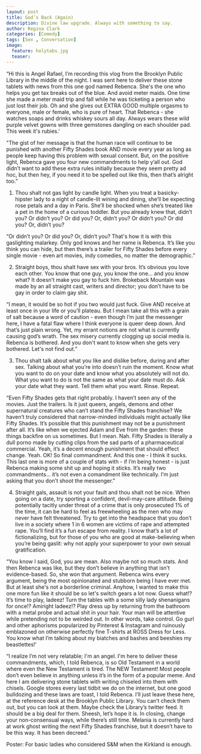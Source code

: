 ```yaml
---
layout: post
title: God’s Back (Again)
description: Divine law upgrade. Always with something to say.
author: Regina Clark
categories: [Comedy]
tags: [Sex , Conversation]
image:
  feature: holytabs.jpg
  teaser:
--- 
```



“Hi this is Angel Rafael, I’m recording this vlog from the Brooklyn Public Library in the middle of the night. I was sent here to deliver these stone tablets with news from this one god named Rebenca. She's the one who helps you get tax breaks out of the blue. And avoid meter maids. One time she made a meter maid trip and fall while he was ticketing a person who just lost their job. Oh and she gives out EXTRA GOOD multiple orgasms to everyone, male or female, who is pure of heart. That Rebenca - she watches soaps and drinks whiskey sours all day. Always wears these wild purple velvet gowns with three gemstones dangling on each shoulder pad. This week it's rubies.'

"The gist of her message is that the human race will continue to be punished with another Fifty Shades book AND movie every year as long as people keep having this problem with sexual consent. But, on the positive light, Rebenca gave you four new commandments to help y’all out. God didn’t want to add these extra rules initially because they seem pretty ad hoc, but then hey, if you need it to be spelled out like this, then that’s alright too.”

1. Thou shalt not gas light by candle light.
When you treat a basicky-hipster lady to a night of candle-lit wining and dining, she’ll be expecting rose petals and a day in Paris. She’ll be shocked when she’s treated like a pet in the home of a curious toddler. But you already knew that, didn’t you? Or didn’t you? Or did you? Or, didn’t you? Or didn’t you? Or did you? Or, didn’t you? 

“Or didn’t you? Or did you? Or, didn’t you? That's how it is with this gaslighting malarkey. Only god knows and her name is Rebenca. It’s like you think you can hide, but then there’s a trailer for Fifty Shades before every single movie - even art movies, indy comedies, no matter the demographic.”

2. Straight boys, thou shalt have sex with your bros.
It’s obvious you love each other. You know that one guy, you know the one… and you know what? It doesn’t make you gay to fuck him. Brokeback Mountain was made by an all straight cast, writers and director; you don’t have to be gay in order to claim gay shit.

“I mean, it would be so hot if you two would just fuck. Give AND receive at least once in your life or you’ll plateau. But I mean take all this with a grain of salt because a word of caution - even though I’m just the messenger here, I have a fatal flaw where I think everyone is queer deep down. And that’s just plain wrong. Yet, my errant notions are not what is currently causing god’s wrath. The sex misery currently clogging up social media is. Rebenca is bothered. And you don't want to know when she gets very bothered. Let's not find out.”

3. Thou shalt talk about what you like and dislike before, during and after sex. 
Talking about what you’re into doesn’t ruin the moment. Know what you want to do on your date and know what you absolutely will not do. What you want to do is not the same as what your date must do. Ask your date what they want. Tell them what you want. Rinse. Repeat.

“Even Fifty Shades gets that right probably. I haven’t seen any of the movies. Just the trailers. Is it just queers, angels, demons and other supernatural creatures who can’t stand the Fifty Shades franchise? We haven’t truly considered that narrow-minded individuals might actually like Fifty Shades. It’s possible that this punishment may not be a punishment after all. It’s like when we ejected Adam and Eve from the garden: these things backfire on us sometimes. But I mean. Nah. Fifty Shades is literally a dull porno made by cutting clips from the sad parts of a pharmaceutical commercial. Yeah, it’s a decent enough punishment that should effect change. Yeah. OK! So final commandment. And this one - I think it sucks. This last one is more of a couple of stats with - if I’m being honest - is just Rebenca making some shit up and hoping it sticks. It’s really two commandments… it’s not even a comandment like technically. I’m just asking that you don’t shoot the messenger.”

4. Straight gals, assault is not your fault and thou shalt not be nice.
When going on a date, try sporting a confident, devil-may-care attitude. Being potentially tacitly under threat of a crime that is only prosecuted 1% of the time, it can be hard to feel as freewheeling as the men who may never have felt threatened. Try to get into the headspace that you don’t live in a society where 1 in 6 women are victims of rape and attempted rape. You’ll find it’s a fun escape from reality. I know that’s a lot of fictionalizing, but for those of you who are good at make-believing when you’re being gaslit: why not apply your superpower to your own sexual gratification.

“You know I said, God, you are mean. Also maybe not so much stats. And then Rebenca was like, but they don’t believe in anything that isn’t evidence-based. So, she won that argument. Rebenca wins every argument, being the most opinionated and stubborn being I have ever met. But at least she's not a borderline criminal. Anyhow, I wanted to make this one more fun like it should be so let's switch gears a lot now. Guess what!? It’s time to play, ladeez! Turn the tables with a some silly lady shenanigans for once!? Amiright ladeez!? Play dress up by returning from the bathroom with a metal probe and actual shit in your hair. Your man will be attentive while pretending not to be weirded out. In other words, take control. Go gurl and other aphorisms popularized by Pinterest & Instagram and ruinously emblazoned on otherwise perfectly fine T-shirts at ROSS Dress for Less. You know what I’m talking about my biatches and bashes and beeshies my beastlettes!’

“I realize I’m not very relatable; I'm an angel. I'm here to deliver these commandments, which, I told Rebenca, is so Old Testament in a world where even the New Testament is tired. The NEW Testament! Most people don’t even believe in anything unless it’s in the form of a popular meme. And here I am delivering stone tablets with writing chiseled into them with chisels. Google stores every last tidbit we do on the internet, but one good bulldozing and these laws are toast, I told Rebenca. I’ll just leave these here, at the reference desk at the Brooklyn Public Library. You can’t check them out, but you can look at them. Maybe check the Library’s twitter feed. It should be a big deal for them. Sheesh, let’s hope it is. In closing, change your non-consensual ways, while there’s still time. Melania is currently hard at work ghost writing the next Fifty Shades franchise, but it doesn’t have to be this way. It has been decreed.” 

Poster: For basic ladies who considered S&M when the Kirkland is enough.
